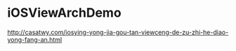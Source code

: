 # iOSViewArchDemo
http://casatwy.com/iosying-yong-jia-gou-tan-viewceng-de-zu-zhi-he-diao-yong-fang-an.html
